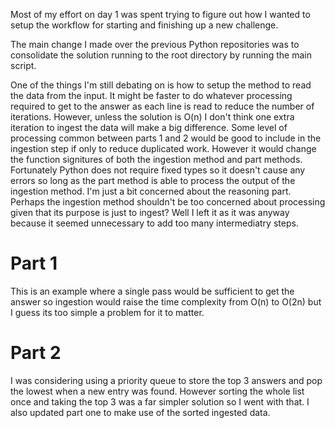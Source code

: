 Most of my effort on day 1 was spent trying to figure out how I wanted to setup the workflow for starting and finishing up a new challenge.

The main change I made over the previous Python repositories was to consolidate the solution running to the root directory by running the main script.

One of the things I'm still debating on is how to setup the method to read the data from the input. 
It might be faster to do whatever processing required to get to the answer as each line is read to reduce the number of iterations.
However, unless the solution is O(n) I don't think one extra iteration to ingest the data will make a big difference.
Some level of processing common between parts 1 and 2 would be good to include in the ingestion step if only to reduce duplicated work.
However it would change the function signitures of both the ingestion method and part methods. 
Fortunately Python does not require fixed types so it doesn't cause any errors so long as the part method is able to process the output of the ingestion method.
I'm just a bit concerned about the reasoning part.
Perhaps the ingestion method shouldn't be too concerned about processing given that its purpose is just to ingest? 
Well I left it as it was anyway because it seemed unnecessary to add too many intermediatry steps.

# Part 1
This is an example where a single pass would be sufficient to get the answer so ingestion would raise the time complexity from O(n) to O(2n) but I guess its too simple a problem for it to matter.

# Part 2
I was considering using a priority queue to store the top 3 answers and pop the lowest when a new entry was found. 
However sorting the whole list once and taking the top 3 was a far simpler solution so I went with that.
I also updated part one to make use of the sorted ingested data.